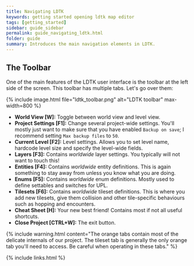 ```yaml
---
title: Navigating LDTK
keywords: getting started opening ldtk map editor
tags: [getting_started]
sidebar: guide_sidebar
permalink: guide_navigating_ldtk.html
folder: guide
summary: Introduces the main navigation elements in LDTK.
---
```


## The Toolbar

One of the main features of the LDTK user interface is the toolbar at the left side of the screen. This toolbar has multiple tabs. Let's go over them:

{% include image.html file="ldtk_toolbar.png" alt="LDTK toolbar" max-width=800 %}

- **World View [W]:** Toggle between world view and level view.
- **Project Settings [F1]:** Change several project-wide settings. You'll mostly just want to make sure that you have enabled `Backup on save`; I recommend setting `Max backup files` to `50`.
- **Current Level [F2]:** Level settings. Allows you to set level name, hardcode level size and specify the level-wide fields.
- **Layers [F3]:** Contains *worldwide* layer settings. You typically will not want to touch this!
- **Entities [F4]:** Contains *worldwide* entity definitions. This is again something to stay away from unless you know what you are doing.
- **Enums [F5]:** Contains *worldwide* enum definitions. Mostly used to define settables and switches for UPL.
- **Tilesets [F6]:** Contains *worldwide* tileset definitions. This is where you add new tilesets, give them collision and other tile-specific behaviours such as hopping and encounters.
- **Cheat Sheet [H]:** Your new best friend! Contains most if not all useful shortcuts.
- **Close Project [CTRL+W]:** The exit button.


{% include warning.html content="The orange tabs contain most of the delicate internals of our project. The tileset tab is generally the only orange tab you'll need to access. Be careful when operating in these tabs." %}



{% include links.html %}
